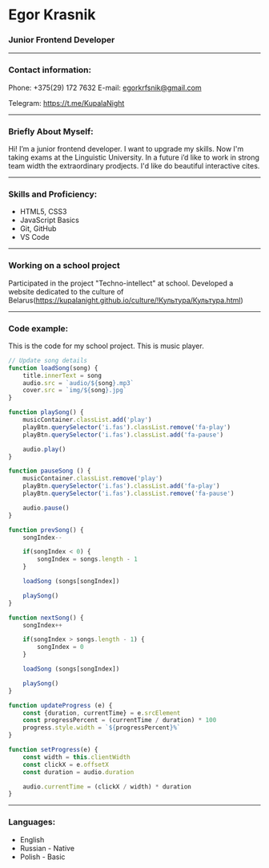 # Egor Krasnik

### Junior Frontend Developer

---

### Contact information:

Phone: +375(29) 172 7632
E-mail: egorkrfsnik@gmail.com

Telegram: https://t.me/KupalaNight

---

### Briefly About Myself: 
Hi! I’m a junior frontend developer. I want to upgrade my skills. Now I'm taking exams at the Linguistic University. In a future i’d like to work in strong team width the extraordinary prodjects. I'd like do beautiful interactive cites.

---

### Skills and Proficiency:
+ HTML5, CSS3
+ JavaScript Basics
+ Git, GitHub
+ VS Code

---

### Working on a school project
Participated in the project "Techno-intellect" at school. Developed a website dedicated to the culture of Belarus(https://kupalanight.github.io/culture/!Культура/Культура.html)

---

### Code example:

This is the code for my school project. This is music player.
```JavaScript
// Update song details
function loadSong(song) {
    title.innerText = song
    audio.src = `audio/${song}.mp3`
    cover.src = `img/${song}.jpg`
}

function playSong() {
    musicContainer.classList.add('play')
    playBtn.querySelector('i.fas').classList.remove('fa-play')
    playBtn.querySelector('i.fas').classList.add('fa-pause')

    audio.play()
}

function pauseSong () {
    musicContainer.classList.remove('play')
    playBtn.querySelector('i.fas').classList.add('fa-play')
    playBtn.querySelector('i.fas').classList.remove('fa-pause')

    audio.pause()
}

function prevSong() {
    songIndex--

    if(songIndex < 0) {
        songIndex = songs.length - 1
    }

    loadSong (songs[songIndex])

    playSong()
}

function nextSong() {
    songIndex++

    if(songIndex > songs.length - 1) {
        songIndex = 0
    }

    loadSong (songs[songIndex])

    playSong()
}

function updateProgress (e) {
    const {duration, currentTime} = e.srcElement
    const progressPercent = (currentTime / duration) * 100
    progress.style.width = `${progressPercent}%`
}

function setProgress(e) {
    const width = this.clientWidth
    const clickX = e.offsetX
    const duration = audio.duration

    audio.currentTime = (clickX / width) * duration
}

```
---

### Languages:
+ English
+ Russian - Native
+ Polish - Basic
